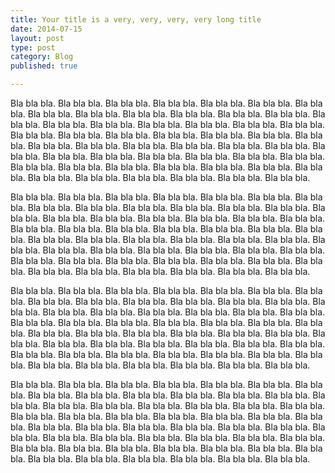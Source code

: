 ```yaml
---
title: Your title is a very, very, very, very long title
date: 2014-07-15
layout: post
type: post
category: Blog
published: true

---
```


Bla bla bla. Bla bla bla. Bla bla bla. Bla bla bla. Bla bla bla. Bla bla bla. Bla bla bla. Bla bla bla. Bla bla bla. Bla 
bla bla. Bla bla bla. Bla bla bla. Bla bla bla. Bla bla bla. Bla bla bla. Bla bla bla. Bla bla bla. Bla bla bla. Bla bla 
bla. Bla bla bla. Bla bla bla. Bla bla bla. Bla bla bla. Bla bla bla. Bla bla bla. Bla bla bla. Bla bla bla. Bla bla bla. 
Bla bla bla. Bla bla bla. Bla bla bla. Bla bla bla. Bla bla bla. Bla bla bla. Bla bla bla. Bla bla bla. Bla bla bla. Bla 
bla bla. Bla bla bla. Bla bla bla. Bla bla bla. Bla bla bla. Bla bla bla. Bla bla bla. Bla bla bla. Bla bla bla. Bla bla 
bla. Bla bla bla. Bla bla bla. Bla bla bla. Bla bla bla. Bla bla bla. Bla bla bla. <!--more-->
 
Bla bla bla. Bla bla bla. Bla bla bla. Bla bla bla. Bla bla bla. Bla bla bla. Bla bla bla. Bla bla bla. Bla bla bla. Bla 
bla bla. Bla bla bla. Bla bla bla. Bla bla bla. Bla bla bla. Bla bla bla. Bla bla bla. Bla bla bla. Bla bla bla. Bla bla 
bla. Bla bla bla. Bla bla bla. Bla bla bla. Bla bla bla. Bla bla bla. Bla bla bla. Bla bla bla. Bla bla bla. Bla bla bla. 
Bla bla bla. Bla bla bla. Bla bla bla. Bla bla bla. Bla bla bla. Bla bla bla. Bla bla bla. Bla bla bla. Bla bla bla. Bla 
bla bla. Bla bla bla. Bla bla bla. Bla bla bla. Bla bla bla. Bla bla bla. Bla bla bla. Bla bla bla. Bla bla bla. Bla bla 
bla. Bla bla bla. Bla bla bla. Bla bla bla. Bla bla bla. Bla bla bla. Bla bla bla.

Bla bla bla. Bla bla bla. Bla bla bla. Bla bla bla. Bla bla bla. Bla bla bla. Bla bla bla. Bla bla bla. Bla bla bla. Bla 
bla bla. Bla bla bla. Bla bla bla. Bla bla bla. Bla bla bla. Bla bla bla. Bla bla bla. Bla bla bla. Bla bla bla. Bla bla 
bla. Bla bla bla. Bla bla bla. Bla bla bla. Bla bla bla. Bla bla bla. Bla bla bla. Bla bla bla. Bla bla bla. Bla bla bla. 
Bla bla bla. Bla bla bla. Bla bla bla. Bla bla bla. Bla bla bla. Bla bla bla. Bla bla bla. Bla bla bla. Bla bla bla. Bla 
bla bla. Bla bla bla. Bla bla bla. Bla bla bla. Bla bla bla. Bla bla bla. Bla bla bla. Bla bla bla. Bla bla bla. Bla bla 
bla. Bla bla bla. Bla bla bla. Bla bla bla. Bla bla bla. Bla bla bla. Bla bla bla.

Bla bla bla. Bla bla bla. Bla bla bla. Bla bla bla. Bla bla bla. Bla bla bla. Bla bla bla. Bla bla bla. Bla bla bla. Bla 
bla bla. Bla bla bla. Bla bla bla. Bla bla bla. Bla bla bla. Bla bla bla. Bla bla bla. Bla bla bla. Bla bla bla. Bla bla 
bla. Bla bla bla. Bla bla bla. Bla bla bla. Bla bla bla. Bla bla bla. Bla bla bla. Bla bla bla. Bla bla bla. Bla bla bla. 
Bla bla bla. Bla bla bla. Bla bla bla. Bla bla bla. Bla bla bla. Bla bla bla. Bla bla bla. Bla bla bla. Bla bla bla. Bla 
bla bla. Bla bla bla. Bla bla bla. Bla bla bla. Bla bla bla. Bla bla bla. Bla bla bla. Bla bla bla. Bla bla bla. Bla bla 
bla. Bla bla bla. Bla bla bla. Bla bla bla. Bla bla bla. Bla bla bla. Bla bla bla.